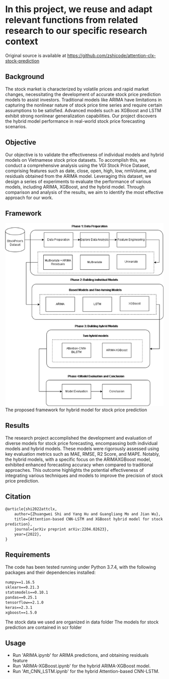 # In this project, we reuse and adapt relevant functions from related research to our specific research context 
Original source is available at https://github.com/zshicode/attention-clx-stock-prediction
## Background
The stock market is characterized by volatile prices and rapid market changes, necessitating
the development of accurate stock price prediction models to assist investors. Traditional
models like ARIMA have limitations in capturing the nonlinear nature of stock price time
series and require certain assumptions to be satisfied. Advanced models such as XGBoost and LSTM exhibit strong nonlinear generalization capabilities.  Our project discovers the hybrid model performance in real-world stock price forecasting scenarios.
## Objective
Our objective is to validate the effectiveness of individual models and hybrid models on Vietnamese stock price datasets. To accomplish this, we conduct a comprehensive analysis using the VGI Stock Price
Dataset, comprising features such as date, close, open, high, low, nmVolume, and residuals
obtained from the ARIMA model. Leveraging this dataset, we design a series of
experiments to evaluate the performance of various models, including ARIMA,
XGBoost, and the hybrid model. Through comparison and analysis of the results, we aim
to identify the most effective approach for our work.
## Framework
![Screenshot](hybrid-model-framework.png)
The proposed framework for hybrid model for stock price prediction
## Results
The research project accomplished the development and evaluation of diverse models for
stock price forecasting, encompassing both individual models and hybrid models. These
models were rigorously assessed using key evaluation metrics such as MAE, RMSE, R2
Score, and MAPE. Notably, the hybrid models, with a specific focus on the ARIMAXGBoost model, exhibited enhanced forecasting accuracy when compared to traditional approaches. This outcome highlights the potential effectiveness of integrating various
techniques and models to improve the precision of stock price prediction.
## Citation
```
@article{shi2022attclx,
    author={Zhuangwei Shi and Yang Hu and Guangliang Mo and Jian Wu},
    title={Attention-based CNN-LSTM and XGBoost hybrid model for stock prediction},
    journal={arXiv preprint arXiv:2204.02623},
    year={2022},
}
```

## Requirements

The code has been tested running under Python 3.7.4, with the following packages and their dependencies installed:
```
numpy==1.16.5
sklearn==0.21.3
statsmodels==0.10.1
pandas==0.25.1
tensorflow==2.1.0
keras==2.3.1
xgboost==1.5.0
```

The stock data we used are organized in data folder
The models for stock prediction are contained in scr folder

## Usage

- Run 'ARIMA.ipynb' for ARIMA predictions, and obtaining residuals feature
- Run 'ARIMA-XGBoost.ipynb' for the hybrid ARIMA-XGBoost model.
- Run 'Att_CNN_LSTM.ipynb' for the hybrid Attention-based CNN-LSTM.

